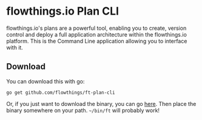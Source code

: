# flowthings.io Plan CLI

flowthings.io's plans are a powerful tool, enabling you to create, version control and deploy a full application architecture within the flowthings.io platform. This is the Command Line application allowing you to interface with it.

## Download
You can download this with go:

```
go get github.com/flowthings/ft-plan-cli
```

Or, if you just want to download the binary, you can go [here](https://github.com/flowthings/ft-plan-cli/releases/latest). Then place the binary somewhere on your path. `~/bin/ft` will probably work!
